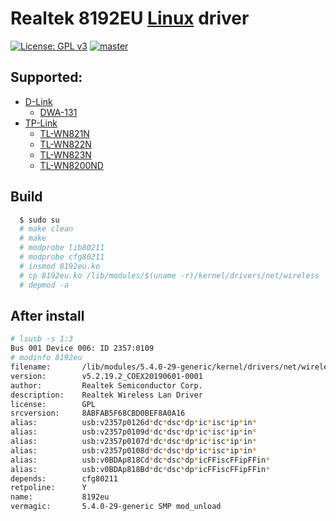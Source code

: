 # Realtek 8192EU [Linux](https://git.kernel.org/pub/scm/linux/kernel/git/stable/linux-stable.git/log/?h=linux-5.2.y) driver

[![License: GPL v3](https://img.shields.io/badge/License-GPL%20v3-blue.svg)](http://www.gnu.org/licenses/gpl-3.0)
[![master](https://img.shields.io/badge/current-v5.2.19.2-aa11ff.svg)](https://github.com/noud/rtl8192EU_WiFi_linux/releases)

## Supported:

- [D-Link](https://dlink.com.au)
    - [DWA-131](http://support.dlink.com.au/Download/download.aspx?product=DWA-131&type=Drivers)
- [TP-Link](https://tp-link.com)
    - [TL-WN821N](https://tp-link.com/en/support/download/tl-wn821n/#Driver)
    - [TL-WN822N](https://tp-link.com/en/support/download/tl-wn822n/#Driver)
    - [TL-WN823N](https://tp-link.com/us/support/download/tl-wn823n/#Driver)
    - [TL-WN8200ND](https://tp-link.com/en/support/download/tl-wn8200nd/#Driver)

## Build

```sh
  $ sudo su
  # make clean
  # make
  # modprobe lib80211
  # modprobe cfg80211
  # insmod 8192eu.ko
  # cp 8192eu.ko /lib/modules/$(uname -r)/kernel/drivers/net/wireless
  # depmod -a
```

## After install

```sh
# lsusb -s 1:3
Bus 001 Device 006: ID 2357:0109
# modinfo 8192eu
filename:       /lib/modules/5.4.0-29-generic/kernel/drivers/net/wireless/8192eu.ko
version:        v5.2.19.2_COEX20190601-0001
author:         Realtek Semiconductor Corp.
description:    Realtek Wireless Lan Driver
license:        GPL
srcversion:     8ABFAB5F68CBD0BEF8A0A16
alias:          usb:v2357p0126d*dc*dsc*dp*ic*isc*ip*in*
alias:          usb:v2357p0109d*dc*dsc*dp*ic*isc*ip*in*
alias:          usb:v2357p0107d*dc*dsc*dp*ic*isc*ip*in*
alias:          usb:v2357p0108d*dc*dsc*dp*ic*isc*ip*in*
alias:          usb:v0BDAp818Cd*dc*dsc*dp*icFFiscFFipFFin*
alias:          usb:v0BDAp818Bd*dc*dsc*dp*icFFiscFFipFFin*
depends:        cfg80211
retpoline:      Y
name:           8192eu
vermagic:       5.4.0-29-generic SMP mod_unload
```